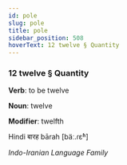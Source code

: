 ```yaml
---
id: pole
slug: pole
title: pole
sidebar_position: 508
hoverText: 12 twelve § Quantity
---
```


### 12 twelve § Quantity

**Verb**: to be twelve

**Noun**: twelve

**Modifier**: twelfth

Hindi बारह bārah [bäː.ɾɛʱ]

*Indo-Iranian Language Family*